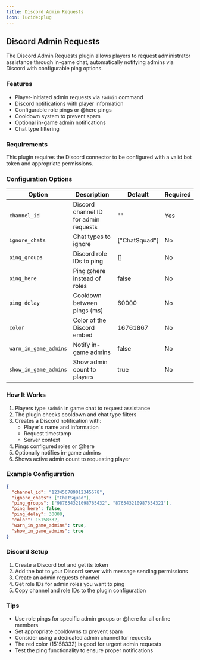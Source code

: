 ```yaml
---
title: Discord Admin Requests
icon: lucide:plug
---
```


## Discord Admin Requests

The Discord Admin Requests plugin allows players to request administrator assistance through in-game chat, automatically notifying admins via Discord with configurable ping options.

### Features

- Player-initiated admin requests via `!admin` command
- Discord notifications with player information
- Configurable role pings or @here pings
- Cooldown system to prevent spam
- Optional in-game admin notifications
- Chat type filtering

### Requirements

This plugin requires the Discord connector to be configured with a valid bot token and appropriate permissions.

### Configuration Options

| Option | Description | Default | Required |
|--------|-------------|---------|----------|
| `channel_id` | Discord channel ID for admin requests | "" | Yes |
| `ignore_chats` | Chat types to ignore | ["ChatSquad"] | No |
| `ping_groups` | Discord role IDs to ping | [] | No |
| `ping_here` | Ping @here instead of roles | false | No |
| `ping_delay` | Cooldown between pings (ms) | 60000 | No |
| `color` | Color of the Discord embed | 16761867 | No |
| `warn_in_game_admins` | Notify in-game admins | false | No |
| `show_in_game_admins` | Show admin count to players | true | No |

### How It Works

1. Players type `!admin` in game chat to request assistance
2. The plugin checks cooldown and chat type filters
3. Creates a Discord notification with:
   - Player's name and information
   - Request timestamp
   - Server context
4. Pings configured roles or @here
5. Optionally notifies in-game admins
6. Shows active admin count to requesting player

### Example Configuration

```json
{
  "channel_id": "123456789012345678",
  "ignore_chats": ["ChatSquad"],
  "ping_groups": ["987654321098765432", "876543210987654321"],
  "ping_here": false,
  "ping_delay": 30000,
  "color": 15158332,
  "warn_in_game_admins": true,
  "show_in_game_admins": true
}
```

### Discord Setup

1. Create a Discord bot and get its token
2. Add the bot to your Discord server with message sending permissions
3. Create an admin requests channel
4. Get role IDs for admin roles you want to ping
5. Copy channel and role IDs to the plugin configuration

### Tips

- Use role pings for specific admin groups or @here for all online members
- Set appropriate cooldowns to prevent spam
- Consider using a dedicated admin channel for requests
- The red color (15158332) is good for urgent admin requests
- Test the ping functionality to ensure proper notifications
